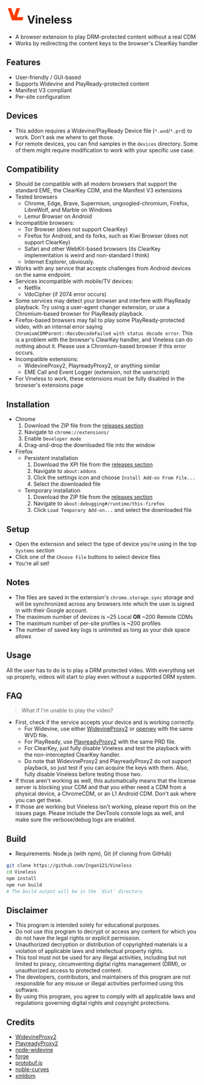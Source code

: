 # <img src="https://raw.githubusercontent.com/Ingan121/Vineless/refs/heads/master/src/images/icon.png" width="48" alt="Vineless Icon"> Vineless
* A browser extension to play DRM-protected content without a real CDM
* Works by redirecting the content keys to the browser's ClearKey handler

## Features
+ User-friendly / GUI-based
+ Supports Widevine and PlayReady-protected content
+ Manifest V3 compliant
+ Per-site configuration

## Devices
* This addon requires a Widevine/PlayReady Device file (`*.wvd`/`*.prd`) to work. Don't ask me where to get those.
* For remote devices, you can find samples in the `devices` directory. Some of them might require modification to work with your specific use case.

## Compatibility
+ Should be compatible with all modern browsers that support the standard EME, the ClearKey CDM, and the Manifest V3 extensions
+ Tested browsers
  + Chrome, Edge, Brave, Supermium, ungoogled-chromium, Firefox, LibreWolf, and Marble on Windows
  + Lemur Browser on Android
+ Incompatible browsers:
  + Tor Browser (does not support ClearKey)
  + Firefox for Android, and its forks, such as Kiwi Browser (does not support ClearKey)
  + Safari and other WebKit-based browsers (its ClearKey implementation is weird and non-standard I think)
  + Internet Explorer, obviously.
+ Works with any service that accepts challenges from Android devices on the same endpoint.
+ Services incompatible with mobile/TV devices:
  + Netflix
  + VdoCipher (if 2074 error occurs)
+ Some services may detect your browser and interfere with PlayReady playback. Try using a user-agent changer extension, or use a Chromium-based browser for PlayReady playback.
+ Firefox-based browsers may fail to play some PlayReady-protected video, with an internal error saying `ChromiumCDMParent::RecvDecodeFailed with status decode error`. This is a problem with the browser's ClearKey handler, and Vineless can do nothing about it. Please use a Chromium-based browser if this error occurs.
+ Incompatible extensions:
  + WidevineProxy2, PlayreadyProxy2, or anything similar
  + EME Call and Event Logger (extension, not the userscript)
+ For Vineless to work, these extensions must be fully disabled in the browser's extensions page

## Installation
+ Chrome
  1. Download the ZIP file from the [releases section](https://github.com/Ingan121/Vineless/releases)
  2. Navigate to `chrome://extensions/`
  3. Enable `Developer mode`
  4. Drag-and-drop the downloaded file into the window
+ Firefox
  + Persistent installation
    1. Download the XPI file from the [releases section](https://github.com/Ingan121/Vineless/releases)
    2. Navigate to `about:addons`
    3. Click the settings icon and choose `Install Add-on From File...`
    4. Select the downloaded file
  + Temporary installation
    1. Download the ZIP file from the [releases section](https://github.com/Ingan121/Vineless/releases)
    2. Navigate to `about:debugging#/runtime/this-firefox`
    3. Click `Load Temporary Add-on...` and select the downloaded file

## Setup
+ Open the extension and select the type of device you're using in the top `Systems` section
+ Click one of the `Choose File` buttons to select device files
+ You're all set!

## Notes
+ The files are saved in the extension's `chrome.storage.sync` storage and will be synchronized across any browsers into which the user is signed in with their Google account.
+ The maximum number of devices is ~25 Local **OR** ~200 Remote CDMs
+ The maximum number of per-site profiles is ~200 profiles
+ The number of saved key logs is unlimited as long as your disk space allows

## Usage
All the user has to do is to play a DRM protected video. With everything set up properly, videos will start to play even without a supported DRM system.

## FAQ
> What if I'm unable to play the video?

* First, check if the service accepts your device and is working correctly.
  * For Widevine, use either [WidevineProxy2](https://github.com/DevLARLEY/WidevineProxy2) or [openwv](https://github.com/tchebb/openwv) with the same WVD file.
  * For PlayReady, use [PlayreadyProxy2](https://github.com/DevLARLEY/PlayreadyProxy2/) with the same PRD file.
  * For ClearKey, just fully disable Vineless and test the playback with the non-intercepted ClearKey handler.
  * Do note that WidevineProxy2 and PlayreadyProxy2 do not support playback, so just test if you can acquire the keys with them. Also, fully disable Vineless before testing those two.
* If those aren't working as well, this automatically means that the license server is blocking your CDM and that you either need a CDM from a physical device, a ChromeCDM, or an L1 Android CDM. Don't ask where you can get these.
* If those are working but Vineless isn't working, please report this on the issues page. Please include the DevTools console logs as well, and make sure the verbose/debug logs are enabled.

## Build
* Requirements: Node.js (with npm), Git (if cloning from GitHub)
```sh
git clone https://github.com/Ingan121/Vineless
cd Vineless
npm install
npm run build
# The build output will be in the `dist` directory
```

## Disclaimer
+ This program is intended solely for educational purposes.
+ Do not use this program to decrypt or access any content for which you do not have the legal rights or explicit permission.
+ Unauthorized decryption or distribution of copyrighted materials is a violation of applicable laws and intellectual property rights.
+ This tool must not be used for any illegal activities, including but not limited to piracy, circumventing digital rights management (DRM), or unauthorized access to protected content.
+ The developers, contributors, and maintainers of this program are not responsible for any misuse or illegal activities performed using this software.
+ By using this program, you agree to comply with all applicable laws and regulations governing digital rights and copyright protections.

## Credits
+ [WidevineProxy2](https://github.com/DevLARLEY/WidevineProxy2)
+ [PlayreadyProxy2](https://github.com/DevLARLEY/PlayreadyProxy2/tree/f4965f809dbea1a309e1fd50c072f50bf08fb03c)
+ [node-widevine](https://github.com/Frooastside/node-widevine)
+ [forge](https://github.com/digitalbazaar/forge)
+ [protobuf.js](https://github.com/protobufjs/protobuf.js)
+ [noble-curves](https://github.com/paulmillr/noble-curves)
+ [xmldom](https://github.com/xmldom/xmldom)

